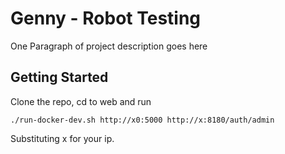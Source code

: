 # Genny - Robot Testing

One Paragraph of project description goes here

## Getting Started

Clone the repo, cd to web and run

```
./run-docker-dev.sh http://x0:5000 http://x:8180/auth/admin
```

Substituting x for your ip.
